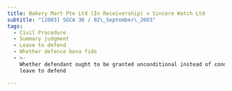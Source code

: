 ```yaml
---
title: Bakery Mart Pte Ltd (In Receivership) v Sincere Watch Ltd
subtitle: "[2003] SGCA 36 / 02\_September\_2003"
tags:
  - Civil Procedure
  - Summary judgment
  - Leave to defend
  - Whether defence bona fide
  - >-
    Whether defendant ought to be granted unconditional instead of conditional
    leave to defend

---
```


